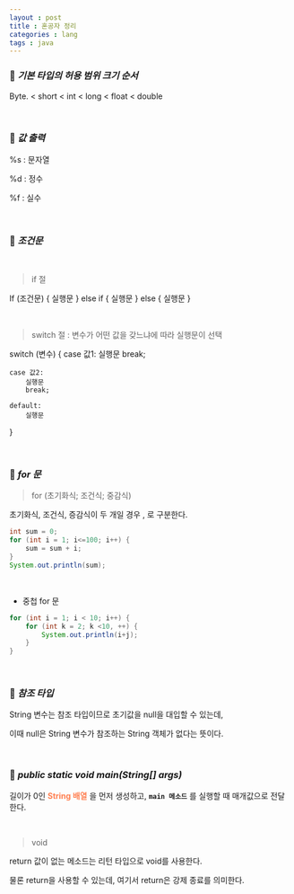 ```yaml
---
layout : post
title : 혼공자 정리
categories : lang
tags : java
---
```


### 🔎 ***기본 타입의 허용 범위 크기 순서***

Byte. < short < int < long < float < double 

<br>

### 🔎 ***값 출력***

%s : 문자열 

%d : 정수

%f : 실수

<br>

### 🔎 ***조건문***

<br>

> if 절

If (조건문) {
    실행문
} else if {
    실행문
} else {
    실행문
}

<br>

> switch 절 : 변수가 어떤 값을 갖느냐에 따라 실행문이 선택

switch (변수) {
    case 값1: 
        실행문
        break;
    
    case 값2: 
        실행문
        break;

    default:
        실행문
}

<br> 

### 🔎 ***for 문***

> for (초기화식; 조건식; 중감식)

초기화식, 조건식, 증감식이 두 개일 경우 , 로 구분한다.

```java
int sum = 0;
for (int i = 1; i<=100; i++) {
    sum = sum + i;
}
System.out.println(sum);
```

<br>

- 중첩 for 문

```java
for (int i = 1; i < 10; i++) {
    for (int k = 2; k <10, ++) {
        System.out.println(i+j);
    }
}
```

<br>

### 🔎 ***참조 타입***

String 변수는 참조 타입이므로 초기값을 null을 대입할 수 있는데, 

이때 null은 String 변수가 참조하는 String 객체가 없다는 뜻이다.


<br>

### 🔎 ***public static void main(String[] args)***

길이가 0인 <span style="color:#FF7F50">**String 배열**</span> 을 먼저 생성하고, **`main 메소드`** 를 실행할 때 매개값으로 전달한다.

<br>

> void

return 값이 없는 메소드는 리턴 타입으로 void를 사용한다.

물론 return을 사용할 수 있는데, 여기서 return은 강제 종료를 의미한다.


